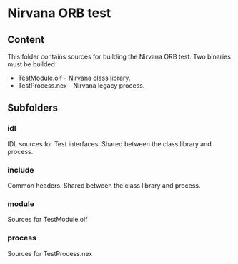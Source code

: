 # Nirvana ORB test

## Content

This folder contains sources for building the Nirvana ORB test.
Two binaries must be builded:

* TestModule.olf - Nirvana class library.
* TestProcess.nex - Nirvana legacy process.

## Subfolders

### idl

IDL sources for Test interfaces. Shared between the class library and process.

### include

Common headers. Shared between the class library and process.

### module

Sources for TestModule.olf

### process

Sources for TestProcess.nex
